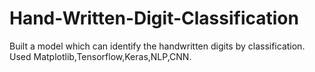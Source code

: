 # Hand-Written-Digit-Classification
Built a model which can identify the handwritten digits by classification. 
Used Matplotlib,Tensorflow,Keras,NLP,CNN.
